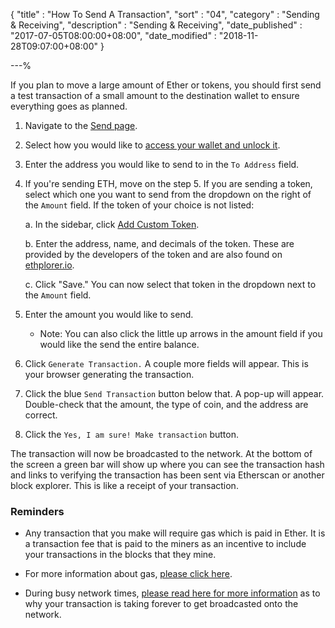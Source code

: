 {
"title" : "How To Send A Transaction",
"sort" : "04",
"category" : "Sending & Receiving",
"description" : "Sending & Receiving",
"date_published" : "2017-07-05T08:00:00+08:00",
"date_modified" : "2018-11-28T09:07:00+08:00"
}

---%

If you plan to move a large amount of Ether or tokens, you should first send a test transaction of a small amount to the destination wallet to ensure everything goes as planned.

1. Navigate to the [Send page](https://mycrypto.com/account).

2. Select how you would like to [access your wallet and unlock it](https://support.mycrypto.com/getting-started/accessing-your-new-eth-wallet.html).

3. Enter the address you would like to send to in the `To Address` field.

4. If you're sending ETH, move on the step 5. If you are sending a token, select which one you want to send from the dropdown on the right of the `Amount` field. If the token of your choice is not listed:

    a. In the sidebar, click [Add Custom Token](https://support.mycrypto.com/send/sending-and-adding-tokens.html).
    
    b. Enter the address, name, and decimals of the token. These are provided by the developers of the token and are also found on [ethplorer.io](https://ethplorer.io/).
    
    c. Click "Save." You can now select that token in the dropdown next to the `Amount` field.

5. Enter the amount you would like to send.

    - Note: You can also click the little up arrows in the amount field if you would like the send the entire balance.

6. Click `Generate Transaction.` A couple more fields will appear. This is your browser generating the transaction.

7. Click the blue `Send Transaction` button below that. A pop-up will appear. Double-check that the amount, the type of coin, and the address are correct.

8. Click the `Yes, I am sure! Make transaction` button. 

The transaction will now be broadcasted to the network. At the bottom of the screen a green bar will show up where you can see the transaction hash and links to verifying the transaction has been sent via Etherscan or another block explorer. This is like a receipt of your transaction.


### Reminders

- Any transaction that you make will require gas which is paid in Ether. It is a transaction fee that is paid to the miners as an incentive to include your transactions in the blocks that they mine.

- For more information about gas, [please click here](https://support.mycrypto.com/gas/what-is-gas-ethereum.html).

- During busy network times, [please read here for more information](https://support.mycrypto.com/transactions/transactions-not-showing-or-pending.html) as to why your transaction is taking forever to get broadcasted onto the network.
